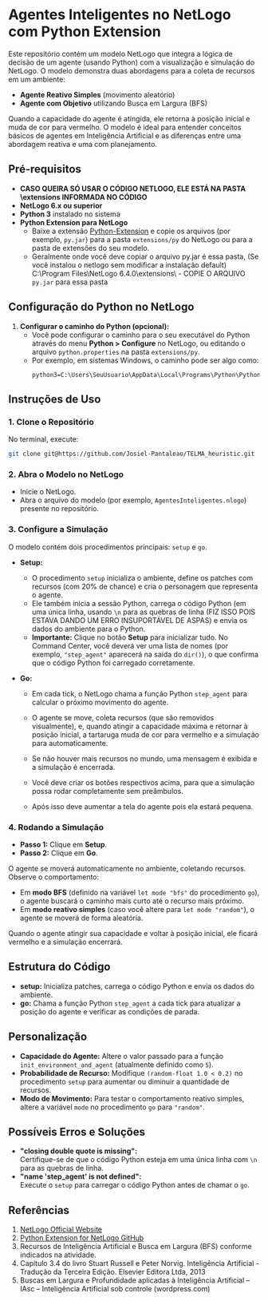 # Agentes Inteligentes no NetLogo com Python Extension

Este repositório contém um modelo NetLogo que integra a lógica de decisão de um agente (usando Python) com a visualização e simulação do NetLogo. O modelo demonstra duas abordagens para a coleta de recursos em um ambiente:  
- **Agente Reativo Simples** (movimento aleatório)  
- **Agente com Objetivo** utilizando Busca em Largura (BFS)

Quando a capacidade do agente é atingida, ele retorna à posição inicial e muda de cor para vermelho. O modelo é ideal para entender conceitos básicos de agentes em Inteligência Artificial e as diferenças entre uma abordagem reativa e uma com planejamento.

## Pré-requisitos

- **CASO QUEIRA SÓ USAR O CÓDIGO NETLOGO, ELE ESTÁ NA PASTA \extensions INFORMADA NO CÓDIGO**
- **NetLogo 6.x ou superior**  
- **Python 3** instalado no sistema  
- **Python Extension para NetLogo**  
  - Baixe a extensão [Python-Extension](https://github.com/NetLogo/Python-Extension) e copie os arquivos (por exemplo, `py.jar`) para a pasta `extensions/py` do NetLogo ou para a pasta de extensões do seu modelo.
  - Geralmente onde você deve copiar o arquivo py.jar é essa pasta, (Se você instalou o netlogo sem modificar a instalação default) C:\Program Files\NetLogo 6.4.0\extensions\ - COPIE O ARQUIVO `py.jar` para essa pasta
  
## Configuração do Python no NetLogo

1. **Configurar o caminho do Python (opcional):**  
   - Você pode configurar o caminho para o seu executável do Python através do menu **Python > Configure** no NetLogo, ou editando o arquivo `python.properties` na pasta `extensions/py`.
   - Por exemplo, em sistemas Windows, o caminho pode ser algo como:
     ```
     python3=C:\Users\SeuUsuario\AppData\Local\Programs\Python\Python39\python.exe
     ```

## Instruções de Uso

### 1. Clone o Repositório

No terminal, execute:
```bash
git clone git@https://github.com/Josiel-Pantaleao/TELMA_heuristic.git
```

### 2. Abra o Modelo no NetLogo

- Inicie o NetLogo.
- Abra o arquivo do modelo (por exemplo, `AgentesInteligentes.nlogo`) presente no repositório.

### 3. Configure a Simulação

O modelo contém dois procedimentos principais: `setup` e `go`.

- **Setup:**  
  - O procedimento `setup` inicializa o ambiente, define os patches com recursos (com 20% de chance) e cria o personagem que representa o agente.
  - Ele também inicia a sessão Python, carrega o código Python (em uma única linha, usando `\n` para as quebras de linha (FIZ ISSO POIS ESTAVA DANDO UM ERRO INSUPORTÁVEL DE ASPAS) e envia os dados do ambiente para o Python.
  - **Importante:** Clique no botão **Setup** para inicializar tudo. No Command Center, você deverá ver uma lista de nomes (por exemplo, `"step_agent"` aparecerá na saída do `dir()`), o que confirma que o código Python foi carregado corretamente.

- **Go:**  
  - Em cada tick, o NetLogo chama a função Python `step_agent` para calcular o próximo movimento do agente.
  - O agente se move, coleta recursos (que são removidos visualmente), e, quando atingir a capacidade máxima e retornar à posição inicial, a tartaruga muda de cor para vermelho e a simulação para automaticamente.
  - Se não houver mais recursos no mundo, uma mensagem é exibida e a simulação é encerrada.


  - Você deve criar os botões respectivos acima, para que a simulação possa rodar completamente sem preâmbulos.
  - Após isso deve aumentar a tela do agente pois ela estará pequena.
    
### 4. Rodando a Simulação

- **Passo 1:** Clique em **Setup**.  
- **Passo 2:** Clique em **Go**.

O agente se moverá automaticamente no ambiente, coletando recursos. Observe o comportamento:
- Em **modo BFS** (definido na variável `let mode "bfs"` do procedimento `go`), o agente buscará o caminho mais curto até o recurso mais próximo.
- Em **modo reativo simples** (caso você altere para `let mode "random"`), o agente se moverá de forma aleatória.

Quando o agente atingir sua capacidade e voltar à posição inicial, ele ficará vermelho e a simulação encerrará.

## Estrutura do Código

- **setup:** Inicializa patches, carrega o código Python e envia os dados do ambiente.
- **go:** Chama a função Python `step_agent` a cada tick para atualizar a posição do agente e verificar as condições de parada.

## Personalização

- **Capacidade do Agente:** Altere o valor passado para a função `init_environment_and_agent` (atualmente definido como `5`).
- **Probabilidade de Recurso:** Modifique `(random-float 1.0 < 0.2)` no procedimento `setup` para aumentar ou diminuir a quantidade de recursos.
- **Modo de Movimento:** Para testar o comportamento reativo simples, altere a variável `mode` no procedimento `go` para `"random"`.

## Possíveis Erros e Soluções

- **"closing double quote is missing":**  
  Certifique-se de que o código Python esteja em uma única linha com `\n` para as quebras de linha.  
- **"name 'step_agent' is not defined":**  
  Execute o `setup` para carregar o código Python antes de chamar o `go`.

## Referências

1. [NetLogo Official Website](http://ccl.northwestern.edu/netlogo/index.shtml)
2. [Python Extension for NetLogo GitHub](https://github.com/NetLogo/Python-Extension)
3. Recursos de Inteligência Artificial e Busca em Largura (BFS) conforme indicados na atividade.
4. Capítulo 3.4 do livro Stuart Russell e Peter Norvig. Inteligência Artificial - Tradução da
Terceira Edição. Elsevier Editora Ltda, 2013
5. Buscas em Largura e Profundidade aplicadas à Inteligência Artificial – IAsc – Inteligência
Artificial sob controle (wordpress.com) 
